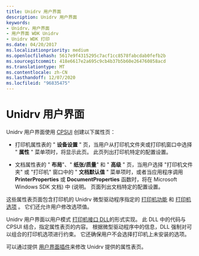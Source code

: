 ```yaml
---
title: Unidrv 用户界面
description: Unidrv 用户界面
keywords:
- Unidrv，用户界面
- 用户界面 WDK Unidrv
- Unidrv WDK 打印
ms.date: 04/20/2017
ms.localizationpriority: medium
ms.openlocfilehash: 5617e9f4315295c7acf1cc8578fabcdab0fefb2b
ms.sourcegitcommit: 418e6617e2a695c9cb4b37b5b60e264760858acd
ms.translationtype: MT
ms.contentlocale: zh-CN
ms.lasthandoff: 12/07/2020
ms.locfileid: "96835475"
---
```

# <a name="unidrv-user-interface"></a>Unidrv 用户界面





Unidrv 用户界面使用 [CPSUI](common-property-sheet-user-interface.md) 创建以下属性页：

-   打印机属性表的 " **设备设置** " 页，当用户从打印机文件夹或打印机窗口中选择 " **属性** " 菜单项时，将显示此页。 此页列出打印机特定的配置设置。

-   文档属性表的 " **布局**"、" **纸张/质量**" 和 " **高级** " 页，当用户选择 "打印机文件夹" 或 "打印机" 窗口中的 " **文档默认值** " 菜单项时，或者当应用程序调用 **PrinterProperties** 或 **DocumentProperties** 函数时，将在 Microsoft Windows SDK 文档) 中 (说明。 页面列出文档特定的配置设置。

这些属性表页面包含打印机的 Unidrv 微型驱动程序指定的 [打印机功能](printer-features.md) 和 [打印机选项](printer-options.md) 。 它们还允许用户修改选项值。

Unidrv 用户界面以用户模式 [打印机接口 DLL](printer-interface-dll.md)的形式实现。 此 DLL 中的代码与 CPSUI 结合，指定属性表页的内容。 根据微型驱动程序中的信息，DLL 强制对可以组合的打印机选项进行约束。 它还确保用户不会选择打印机上未安装的选项。

可以通过提供 [用户界面插件](user-interface-plug-ins.md)来修改 Unidrv 提供的属性表页。

 

 




